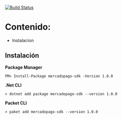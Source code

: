 
[![Build Status](https://travis-ci.org/mercadopago/px-dotnet.svg?branch=develop)](https://travis-ci.org/mercadopago/px-dotnet)
 
 
# Contenido:
- Instalacion

## Instalación 

**Package Manager**

`PM> Install-Package mercadopago-sdk -Version 1.0.0`

**.Net CLI**

`> dotnet add package mercadopago-sdk --version 1.0.0`

**Packet CLI**

`> paket add mercadopago-sdk --version 1.0.0`
